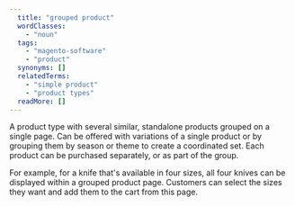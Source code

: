 ```yaml
---
  title: "grouped product"
  wordClasses: 
    - "noun"
  tags: 
    - "magento-software"
    - "product"
  synonyms: []
  relatedTerms: 
    - "simple product"
    - "product types"
  readMore: []
---
```

A product type with several similar, standalone products grouped on a single page.  Can be offered with variations of a single product or by grouping them by season or theme to create a coordinated set. Each product can be purchased separately, or as part of the group.

For example, for a knife that's available in four sizes, all four knives can be displayed within a grouped product page. Customers can select the sizes they want and add them to the cart from this page.
